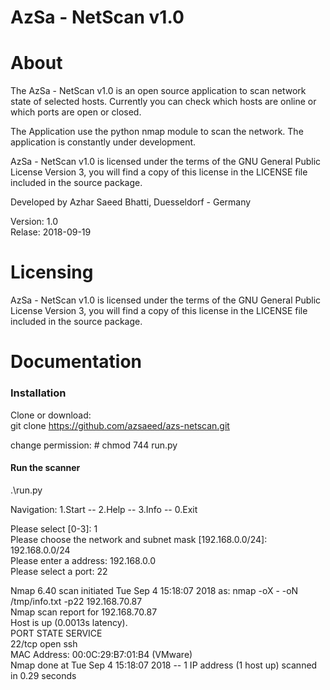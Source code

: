 # AzSa - NetScan v1.0 

# About

The AzSa - NetScan v1.0 is an open source application to scan network state of selected hosts.
Currently you can check which hosts are online or which ports are open or closed.

The Application use the python nmap module to scan the network.
The application is constantly under development.

AzSa - NetScan v1.0 is licensed under the terms of the GNU General Public License Version 3,
you will find a copy of this license in the LICENSE file included in the source package.

Developed by Azhar Saeed Bhatti, Duesseldorf - Germany  

Version: 1.0  
Relase: 2018-09-19  


# Licensing
AzSa - NetScan v1.0 is licensed under the terms of the GNU General Public License Version 3, you will find a copy of this license in the LICENSE file included in the source package.


# Documentation

### Installation
Clone or download:  
git clone https://github.com/azsaeed/azs-netscan.git  

change permission: # chmod 744 run.py   

#### Run the scanner 
.\run.py 

Navigation:
1.Start -- 2.Help -- 3.Info -- 0.Exit

  Please select [0-3]: 1  
  Please choose the network and subnet mask [192.168.0.0/24]: 192.168.0.0/24  
  Please enter a address: 192.168.0.0  
  Please select a port: 22   

Nmap 6.40 scan initiated Tue Sep  4 15:18:07 2018 as: nmap -oX - -oN /tmp/info.txt -p22 192.168.70.87  
Nmap scan report for 192.168.70.87  
Host is up (0.0013s latency).  
PORT   STATE SERVICE  
22/tcp open  ssh  
MAC Address: 00:0C:29:B7:01:B4 (VMware)  
Nmap done at Tue Sep  4 15:18:07 2018 -- 1 IP address (1 host up) scanned in 0.29 seconds  

